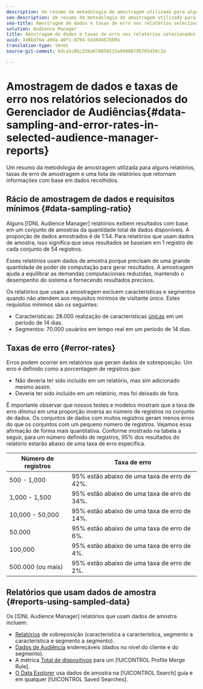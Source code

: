 ```yaml
---
description: Um resumo da metodologia de amostragem utilizada para alguns relatórios, taxas de erro de amostragem e uma lista de relatórios que retornam informações com base em dados recolhidos.
seo-description: Um resumo da metodologia de amostragem utilizada para alguns relatórios, taxas de erro de amostragem e uma lista de relatórios que retornam informações com base em dados recolhidos.
seo-title: Amostragem de dados e taxas de erro nos relatórios selecionados do Gerenciador de Audiências
solution: Audience Manager
title: Amostragem de dados e taxas de erro nos relatórios selecionados do Gerenciador de Audiências
uuid: 3d8bd764-a9da-40f1-8794-54304457bb9a
translation-type: tm+mt
source-git-commit: 6dca5c8bc338a670050123a94808795705450c3a

---
```



# Amostragem de dados e taxas de erro nos relatórios selecionados do Gerenciador de Audiências{#data-sampling-and-error-rates-in-selected-audience-manager-reports}

Um resumo da metodologia de amostragem utilizada para alguns relatórios, taxas de erro de amostragem e uma lista de relatórios que retornam informações com base em dados recolhidos.

## Rácio de amostragem de dados e requisitos mínimos {#data-sampling-ratio}

Alguns [!DNL Audience Manager] relatórios exibem resultados com base em um conjunto de amostras da quantidade total de dados disponíveis. A proporção de dados amostrados é de 1:54. Para relatórios que usam dados de amostra, isso significa que seus resultados se baseiam em 1 registro de cada conjunto de 54 registros.

Esses relatórios usam dados de amostra porque precisam de uma grande quantidade de poder de computação para gerar resultados. A amostragem ajuda a equilibrar as demandas computacionais reduzidas, mantendo o desempenho do sistema e fornecendo resultados precisos.

Os relatórios que usam a amostragem excluem características e segmentos quando não atendem aos requisitos mínimos de visitante único. Estes requisitos mínimos são os seguintes:

* Características: 28.000 realização de características [únicas](/help/using/features/traits/trait-and-segment-qualification-reference.md#unique-trait-realizations) em um período de 14 dias.
* Segmentos: 70.000 usuários em tempo real em um período de 14 dias.

## Taxas de erro {#error-rates}

Erros podem ocorrer em relatórios que geram dados de sobreposição. Um erro é definido como a porcentagem de registros que:

* Não deveria ter sido incluído em um relatório, mas sim adicionado mesmo assim.
* Deveria ter sido incluído em um relatório, mas foi deixado de fora.

É importante observar que nossos testes e modelos mostram que a taxa de erro *diminui* em uma proporção inversa ao número de registros no conjunto de dados. Os conjuntos de dados com muitos registros geram menos erros do que os conjuntos com um pequeno número de registros. Vejamos essa afirmação de forma mais quantitativa. Conforme mostrado na tabela a seguir, para um número definido de registros, 95% dos resultados do relatório estarão abaixo de uma taxa de erro específica.

| Número de registros | Taxa de erro |
|--- |--- |
| 500 - 1,000 | 95% estão abaixo de uma taxa de erro de 42%. |
| 1,000 - 1,500 | 95% estão abaixo de uma taxa de erro de 34%. |
| 10,000 - 50,000 | 95% estão abaixo de uma taxa de erro de 14%. |
| 50.000 | 95% estão abaixo de uma taxa de erro de 6%. |
| 100,000 | 95% estão abaixo de uma taxa de erro de 4%. |
| 500.000 (ou mais) | 95% estão abaixo de uma taxa de erro de 2%. |

## Relatórios que usam dados de amostra {#reports-using-sampled-data}

Os [!DNL Audience Manager] relatórios que usam dados de amostra incluem:

* [Relatórios](../reporting/dynamic-reports/dynamic-reports.md#interactive-and-overlap-reports) de sobreposição (característica a característica, segmento a característica e segmento a segmento).
* [Dados de Audiência](../features/addressable-audiences.md) endereçáveis (dados no nível do cliente e do segmento).
* A métrica [Total de dispositivos](../features/profile-merge-rules/profile-link-metrics.md#merge-rule-metrics) para um [!UICONTROL Profile Merge Rule].
* [O Data Explorer](../features/data-explorer/data-explorer-signals-search/data-explorer-search-pairs.md) usa dados de amostra na [!UICONTROL Search] guia e em qualquer [!UICONTROL Saved Searches].